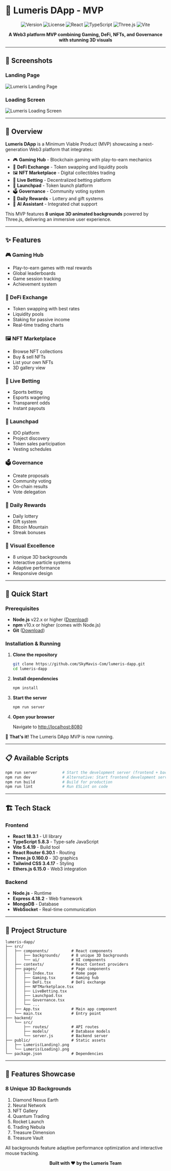 # 🌟 Lumeris DApp - MVP

<div align="center">

![Version](https://img.shields.io/badge/version-1.0.0--MVP-blue.svg)
![License](https://img.shields.io/badge/license-MIT-green.svg)
![React](https://img.shields.io/badge/React-18.3.1-61DAFB?logo=react)
![TypeScript](https://img.shields.io/badge/TypeScript-5.8.3-3178C6?logo=typescript)
![Three.js](https://img.shields.io/badge/Three.js-0.160.0-000000?logo=three.js)
![Vite](https://img.shields.io/badge/Vite-5.4.19-646CFF?logo=vite)

**A Web3 platform MVP combining Gaming, DeFi, NFTs, and Governance with stunning 3D visuals**

</div>

---

## 📸 Screenshots

### Landing Page

![Lumeris Landing Page](<./public/Lumeris(Landing).png>)

### Loading Screen

![Lumeris Loading Screen](<./public/Lumeris(Loading).png>)

---

## 📖 Overview

**Lumeris DApp** is a Minimum Viable Product (MVP) showcasing a next-generation Web3 platform that integrates:

- 🎮 **Gaming Hub** - Blockchain gaming with play-to-earn mechanics
- 💱 **DeFi Exchange** - Token swapping and liquidity pools
- 🖼️ **NFT Marketplace** - Digital collectibles trading
- 🎲 **Live Betting** - Decentralized betting platform
- 🚀 **Launchpad** - Token launch platform
- 🗳️ **Governance** - Community voting system
- 🎁 **Daily Rewards** - Lottery and gift systems
- 🤖 **AI Assistant** - Integrated chat support

This MVP features **8 unique 3D animated backgrounds** powered by Three.js, delivering an immersive user experience.

---

## ✨ Features

### 🎮 Gaming Hub

- Play-to-earn games with real rewards
- Global leaderboards
- Game session tracking
- Achievement system

### 💱 DeFi Exchange

- Token swapping with best rates
- Liquidity pools
- Staking for passive income
- Real-time trading charts

### 🖼️ NFT Marketplace

- Browse NFT collections
- Buy & sell NFTs
- List your own NFTs
- 3D gallery view

### 🎲 Live Betting

- Sports betting
- Esports wagering
- Transparent odds
- Instant payouts

### 🚀 Launchpad

- IDO platform
- Project discovery
- Token sales participation
- Vesting schedules

### 🗳️ Governance

- Create proposals
- Community voting
- On-chain results
- Vote delegation

### 🎁 Daily Rewards

- Daily lottery
- Gift system
- Bitcoin Mountain
- Streak bonuses

### 🎨 Visual Excellence

- 8 unique 3D backgrounds
- Interactive particle systems
- Adaptive performance
- Responsive design

---

## 🚀 Quick Start

### Prerequisites

- **Node.js** v22.x or higher ([Download](https://nodejs.org/))
- **npm** v10.x or higher (comes with Node.js)
- **Git** ([Download](https://git-scm.com/))

### Installation & Running

1. **Clone the repository**

   ```bash
   git clone https://github.com/SkyMavis-Com/lumeris-dapp.git
   cd lumeris-dapp
   ```

2. **Install dependencies**

   ```bash
   npm install
   ```

3. **Start the server**

   ```bash
   npm run server
   ```

4. **Open your browser**

   Navigate to [http://localhost:8080](http://localhost:8080)

🎉 **That's it!** The Lumeris DApp MVP is now running.

---

## 📋 Available Scripts

```bash
npm run server           # Start the development server (frontend + backend)
npm run dev              # Alternative: Start frontend development server
npm run build            # Build for production
npm run lint             # Run ESLint on code
```

---

## 🏗️ Tech Stack

### Frontend

- **React 18.3.1** - UI library
- **TypeScript 5.8.3** - Type-safe JavaScript
- **Vite 5.4.19** - Build tool
- **React Router 6.30.1** - Routing
- **Three.js 0.160.0** - 3D graphics
- **Tailwind CSS 3.4.17** - Styling
- **Ethers.js 6.15.0** - Web3 integration

### Backend

- **Node.js** - Runtime
- **Express 4.18.2** - Web framework
- **MongoDB** - Database
- **WebSocket** - Real-time communication

---

## 📁 Project Structure

```
lumeris-dapp/
├── src/
│   ├── components/          # React components
│   │   ├── backgrounds/     # 8 unique 3D backgrounds
│   │   └── ui/              # UI components
│   ├── contexts/            # React Context providers
│   ├── pages/               # Page components
│   │   ├── Index.tsx        # Home page
│   │   ├── Gaming.tsx       # Gaming hub
│   │   ├── DeFi.tsx         # DeFi exchange
│   │   ├── NFTMarketplace.tsx
│   │   ├── LiveBetting.tsx
│   │   ├── Launchpad.tsx
│   │   ├── Governance.tsx
│   │   └── ...
│   ├── App.tsx              # Main app component
│   └── main.tsx             # Entry point
├── backend/
│   └── src/
│       ├── routes/          # API routes
│       ├── models/          # Database models
│       └── server.js        # Backend server
├── public/                  # Static assets
│   ├── Lumeris(Landing).png
│   └── Lumeris(Loading).png
└── package.json             # Dependencies
```

---

## 🎨 Features Showcase

### 8 Unique 3D Backgrounds

1. Diamond Nexus Earth
2. Neural Network
3. NFT Gallery
4. Quantum Trading
5. Rocket Launch
6. Trading Nebula
7. Treasure Dimension
8. Treasure Vault

All backgrounds feature adaptive performance optimization and interactive mouse tracking.

<div align="center">

**Built with ❤️ by the Lumeris Team**

</div>
